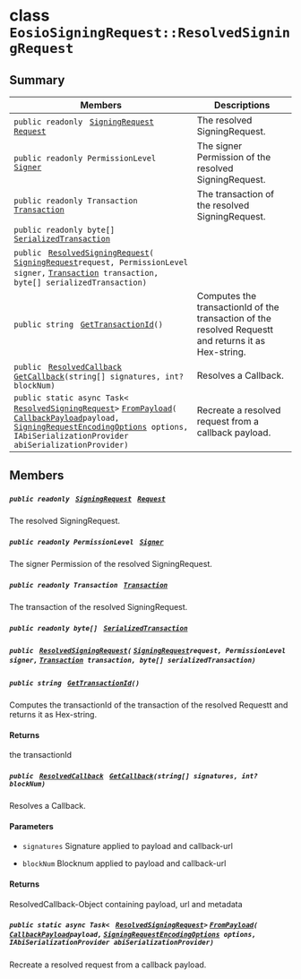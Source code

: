 # class `EosioSigningRequest::ResolvedSigningRequest` 

## Summary

 Members                                | Descriptions                                
----------------------------------------|---------------------------------------------
`public readonly ` [`SigningRequest`](EosioSigningRequest--SigningRequest.md)` ` [`Request`](#class_eosio_signing_request_1_1_resolved_signing_request_1a4666af447650f0245e81089f8a749b5b) | The resolved SigningRequest.
`public readonly PermissionLevel ` [`Signer`](#class_eosio_signing_request_1_1_resolved_signing_request_1a0a4aac3f0767967dc5d8ba8db946abaa) | The signer Permission of the resolved SigningRequest.
`public readonly Transaction ` [`Transaction`](#class_eosio_signing_request_1_1_resolved_signing_request_1aca647c07a8262daff0e94acb66e91621) | The transaction of the resolved SigningRequest.
`public readonly byte[] ` [`SerializedTransaction`](#class_eosio_signing_request_1_1_resolved_signing_request_1ab6cfe929c322a59f3360d9c195e72d06) | 
`public ` [`ResolvedSigningRequest`](#class_eosio_signing_request_1_1_resolved_signing_request_1a07c31983fda249e2ee6f801164a4e605)`(` [`SigningRequest`](EosioSigningRequest--SigningRequest.md)` request, PermissionLevel signer, ` [`Transaction`](#class_eosio_signing_request_1_1_resolved_signing_request_1aca647c07a8262daff0e94acb66e91621)` transaction, byte[] serializedTransaction)` | 
`public string ` [`GetTransactionId`](#class_eosio_signing_request_1_1_resolved_signing_request_1a94044203785090e906fc67365627a703)`()` | Computes the transactionId of the transaction of the resolved Requestt and returns it as Hex-string.
`public ` [`ResolvedCallback`](EosioSigningRequest--ResolvedCallback.md)` ` [`GetCallback`](#class_eosio_signing_request_1_1_resolved_signing_request_1ad126e303ff168defce630b0fb2dc2bb9)`(string[] signatures, int? blockNum)` | Resolves a Callback.
`public static async Task< ` [`ResolvedSigningRequest`](#class_eosio_signing_request_1_1_resolved_signing_request)` > ` [`FromPayload`](#class_eosio_signing_request_1_1_resolved_signing_request_1ab4f0cd7d51b327eb9592efd2c988226e)`(` [`CallbackPayload`](EosioSigningRequest--CallbackPayload.md)` payload, ` [`SigningRequestEncodingOptions`](EosioSigningRequest--SigningRequestEncodingOptions.md)` options, IAbiSerializationProvider abiSerializationProvider)` | Recreate a resolved request from a callback payload.

## Members

##### `public readonly ` [`SigningRequest`](EosioSigningRequest--SigningRequest.md)` ` [`Request`](#class_eosio_signing_request_1_1_resolved_signing_request_1a4666af447650f0245e81089f8a749b5b) 

The resolved SigningRequest.

##### `public readonly PermissionLevel ` [`Signer`](#class_eosio_signing_request_1_1_resolved_signing_request_1a0a4aac3f0767967dc5d8ba8db946abaa) 

The signer Permission of the resolved SigningRequest.

##### `public readonly Transaction ` [`Transaction`](#class_eosio_signing_request_1_1_resolved_signing_request_1aca647c07a8262daff0e94acb66e91621) 

The transaction of the resolved SigningRequest.

##### `public readonly byte[] ` [`SerializedTransaction`](#class_eosio_signing_request_1_1_resolved_signing_request_1ab6cfe929c322a59f3360d9c195e72d06) 

##### `public ` [`ResolvedSigningRequest`](#class_eosio_signing_request_1_1_resolved_signing_request_1a07c31983fda249e2ee6f801164a4e605)`(` [`SigningRequest`](EosioSigningRequest--SigningRequest.md)` request, PermissionLevel signer, ` [`Transaction`](#class_eosio_signing_request_1_1_resolved_signing_request_1aca647c07a8262daff0e94acb66e91621)` transaction, byte[] serializedTransaction)` 

##### `public string ` [`GetTransactionId`](#class_eosio_signing_request_1_1_resolved_signing_request_1a94044203785090e906fc67365627a703)`()` 

Computes the transactionId of the transaction of the resolved Requestt and returns it as Hex-string.

#### Returns
the transactionId

##### `public ` [`ResolvedCallback`](EosioSigningRequest--ResolvedCallback.md)` ` [`GetCallback`](#class_eosio_signing_request_1_1_resolved_signing_request_1ad126e303ff168defce630b0fb2dc2bb9)`(string[] signatures, int? blockNum)` 

Resolves a Callback.

#### Parameters
* `signatures` Signature applied to payload and callback-url

* `blockNum` Blocknum applied to payload and callback-url

#### Returns
ResolvedCallback-Object containing payload, url and metadata

##### `public static async Task< ` [`ResolvedSigningRequest`](#class_eosio_signing_request_1_1_resolved_signing_request)` > ` [`FromPayload`](#class_eosio_signing_request_1_1_resolved_signing_request_1ab4f0cd7d51b327eb9592efd2c988226e)`(` [`CallbackPayload`](EosioSigningRequest--CallbackPayload.md)` payload, ` [`SigningRequestEncodingOptions`](EosioSigningRequest--SigningRequestEncodingOptions.md)` options, IAbiSerializationProvider abiSerializationProvider)` 

Recreate a resolved request from a callback payload.

